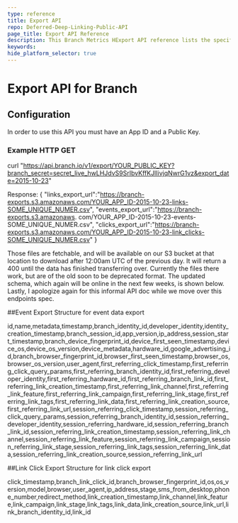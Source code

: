 ```yaml
---
type: reference
title: Export API
repo: Deferred-Deep-Linking-Public-API
page_title: Export API Reference
description: This Branch Metrics HExport API reference lists the specifications for pulling data from Branch via API.
keywords:  
hide_platform_selector: true
---
```

# Export API for Branch

## Configuration
In order to use this API you must have an App ID and a Public Key.  

### Example HTTP GET
curl "https://api.branch.io/v1/export/YOUR_PUBLIC_KEY?branch_secret=secret_live_hwLHJdvS9SrIbvKffKJlIivjqNwrG1vz&export_date=2015-10-23"

Response:
{
"links_export_url":"https://branch-exports.s3.amazonaws.com/YOUR_APP_ID-2015-10-23-links-SOME_UNIQUE_NUMER.csv",
"events_export_url":"https://branch-exports.s3.amazonaws.
com/YOUR_APP_ID-2015-10-23-events-SOME_UNIQUE_NUMER.csv",
"clicks_export_url":"https://branch-exports.s3.amazonaws.com/YOUR_APP_ID-2015-10-23-link_clicks-SOME_UNIQUE_NUMER.csv"
}

Those files are fetchable, and will be available on our S3 bucket at that location to download after 12:00am UTC of the previous day. It will return a 400 until the data has finished transferring over. Currently the files there work, but are of the old soon to be deprecated format. The updated schema, which again will be online in the next few weeks, is shown below. Lastly, I apologize again for this informal API doc while we move over this endpoints spec.


##Event Export
Structure for event data export

id,name,metadata,timestamp,branch_identity_id,developer_identity,identity_creation_timestamp,branch_session_id,app_version,ip_address,session_start_timestamp,branch_device_fingerprint_id,device_first_seen_timestamp,device_os,device_os_version,device_metadata,hardware_id,google_advertising_id,branch_browser_fingerprint_id,browser_first_seen_timestamp,browser_os,browser_os_version,user_agent,first_referring_click_timestamp,first_referring_click_query_params,first_referring_branch_identity_id,first_referring_developer_identity,first_referring_hardware_id,first_referring_branch_link_id,first_referring_link_creation_timestamp,first_referring_link_channel,first_referring_link_feature,first_referring_link_campaign,first_referring_link_stage,first_referring_link_tags,first_referring_link_data,first_referring_link_creation_source,first_referring_link_url,session_referring_click_timestamp,session_referring_click_query_params,session_referring_branch_identity_id,session_referring_developer_identity,session_referring_hardware_id,session_referring_branch_link_id,session_referring_link_creation_timestamp,session_referring_link_channel,session_referring_link_feature,session_referring_link_campaign,session_referring_link_stage,session_referring_link_tags,session_referring_link_data,session_referring_link_creation_source,session_referring_link_url


##Link Click Export
Structure for link click export

click_timestamp,branch_link_click_id,branch_browser_fingerprint_id,os,os_version,model,browser,user_agent,ip_address,stage,sms_from_desktop,phone_number,redirect_method,link_creation_timestamp,link_channel,link_feature,link_campaign,link_stage,link_tags,link_data,link_creation_source,link_url,link_branch_identity_id,link_id